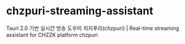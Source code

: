 # chzpuri-streaming-assistant
Tauri 2.0 기반 실시간 방송 도우미 치지푸리(chzpuri) | Real-time streaming assistant for CHZZK platform chzpuri
